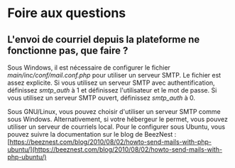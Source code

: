 # Foire aux questions

## L'envoi de courriel depuis la plateforme ne fonctionne pas, que faire ? <a id="l-envoi-de-courriel-depuis-la-plateforme-ne-fonctionne-pas-que-faire"></a>

Sous Windows, il est nécessaire de configurer le fichier _main/inc/conf/mail.conf.php_ pour utiliser un serveur SMTP. Le fichier est assez explicite. Si vous utilisez un serveur SMTP avec authentification, définissez _smtp\_auth_ à 1 et définissez l'utilisateur et le mot de passe. Si vous utilisez un serveur SMTP ouvert, définissez _smtp\_auth_ à 0.

Sous GNU/Linux, vous pouvez choisir d'utiliser un serveur SMTP comme sous Windows. Alternativement, si votre hébergeur le permet, vous pouvez utiliser un serveur de courriels local. Pour le configurer sous Ubuntu, vous pouvez suivre la documentation sur le blog de BeezNest : [https://beeznest.com/blog/2010/08/02/howto-send-mails-with-php-ubuntu/](https://beeznest.com/blog/2010/08/02/howto-send-mails-with-php-ubuntu/)

